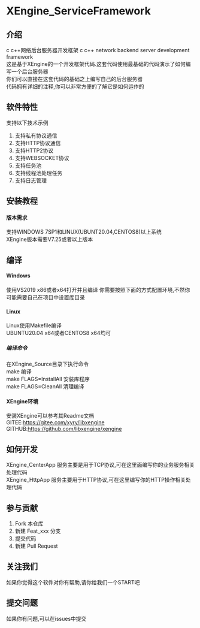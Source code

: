 # XEngine_ServiceFramework

## 介绍
c c++网络后台服务器开发框架 
c c++ network backend server development framework  
这是基于XEngine的一个开发框架代码.这套代码使用最基础的代码演示了如何编写一个后台服务器  
你们可以直接在这套代码的基础之上编写自己的后台服务器  
代码拥有详细的注释,你可以非常方便的了解它是如何运作的    

## 软件特性
支持以下技术示例  
1. 支持私有协议通信
2. 支持HTTP协议通信
3. 支持HTTP2协议
4. 支持WEBSOCKET协议
5. 支持任务池
6. 支持线程池处理任务
7. 支持日志管理

## 安装教程

#### 版本需求
支持WINDOWS 7SP1和LINUX(UBUNT20.04,CENTOS8)以上系统  
XEngine版本需要V7.25或者以上版本    

## 编译

#### Windows
使用VS2019 x86或者x64打开并且编译 你需要按照下面的方式配置环境,不然你可能需要自己在项目中设置库目录

#### Linux
Linux使用Makefile编译  
UBUNTU20.04 x64或者CENTOS8 x64均可  

##### 编译命令
在XEngine_Source目录下执行命令  
make 编译  
make FLAGS=InstallAll 安装库程序  
make FLAGS=CleanAll 清理编译  

#### XEngine环境
安装XEngine可以参考其Readme文档  
GITEE:https://gitee.com/xyry/libxengine  
GITHUB:https://github.com/libxengine/xengine  

## 如何开发
XEngine_CenterApp 服务主要是用于TCP协议,可在这里面编写你的业务服务相关处理代码  
XEngine_HttpApp 服务主要用于HTTP协议,可在这里编写你的HTTP操作相关处理代码

## 参与贡献

1.  Fork 本仓库
2.  新建 Feat_xxx 分支
3.  提交代码
4.  新建 Pull Request 

## 关注我们
如果你觉得这个软件对你有帮助,请你给我们一个START吧

## 提交问题

如果你有问题,可以在issues中提交